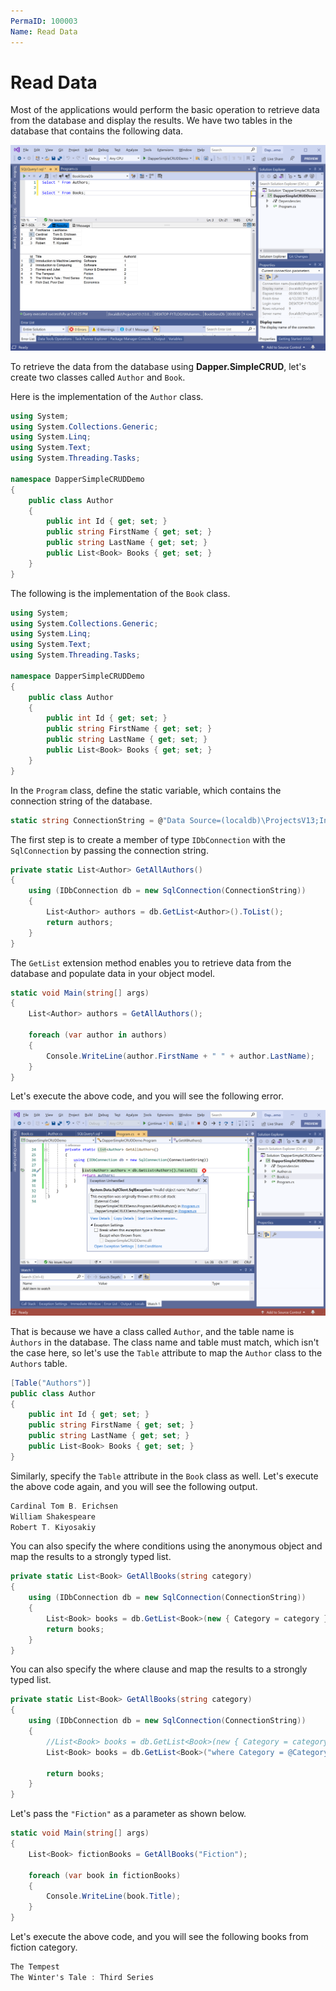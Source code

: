 ```yaml
---
PermaID: 100003
Name: Read Data
---
```


# Read Data

Most of the applications would perform the basic operation to retrieve data from the database and display the results. We have two tables in the database that contains the following data.

<img src="images/database-setup.png" alt="Database data">

To retrieve the data from the database using **Dapper.SimpleCRUD**, let's create two classes called `Author` and `Book`.

Here is the implementation of the `Author` class.

```csharp
using System;
using System.Collections.Generic;
using System.Linq;
using System.Text;
using System.Threading.Tasks;

namespace DapperSimpleCRUDDemo
{
    public class Author
    {
        public int Id { get; set; }
        public string FirstName { get; set; }
        public string LastName { get; set; }
        public List<Book> Books { get; set; }
    }
}
```

The following is the implementation of the `Book` class.

```csharp
using System;
using System.Collections.Generic;
using System.Linq;
using System.Text;
using System.Threading.Tasks;

namespace DapperSimpleCRUDDemo
{
    public class Author
    {
        public int Id { get; set; }
        public string FirstName { get; set; }
        public string LastName { get; set; }
        public List<Book> Books { get; set; }
    }
}
```

In the `Program` class, define the static variable, which contains the connection string of the database.

```csharp
static string ConnectionString = @"Data Source=(localdb)\ProjectsV13;Initial Catalog=BookStoreDb;Integrated Security=True;";
```

The first step is to create a member of type `IDbConnection` with the `SqlConnection` by passing the connection string.

```csharp
private static List<Author> GetAllAuthors()
{
    using (IDbConnection db = new SqlConnection(ConnectionString))
    {
        List<Author> authors = db.GetList<Author>().ToList();
        return authors;
    }
}
```

The `GetList` extension method enables you to retrieve data from the database and populate data in your object model.

```csharp
static void Main(string[] args)
{
    List<Author> authors = GetAllAuthors();

    foreach (var author in authors)
    {
        Console.WriteLine(author.FirstName + " " + author.LastName);
    }
}
```

Let's execute the above code, and you will see the following error.

<img src="images/read-data-1.png" alt="Database data">

That is because we have a class called `Author`, and the table name is `Àuthors` in the database. The class name and table must match, which isn't the case here, so let's use the `Table` attribute to map the `Author` class to the `Authors` table.

```csharp
[Table("Authors")]
public class Author
{
    public int Id { get; set; }
    public string FirstName { get; set; }
    public string LastName { get; set; }
    public List<Book> Books { get; set; }
}
``` 

Similarly, specify the `Table` attribute in the `Book` class as well. Let's execute the above code again, and you will see the following output.

```csharp
Cardinal Tom B. Erichsen
William Shakespeare
Robert T. Kiyosakiy 
```

You can also specify the where conditions using the anonymous object and map the results to a strongly typed list.

```csharp
private static List<Book> GetAllBooks(string category)
{
    using (IDbConnection db = new SqlConnection(ConnectionString))
    {
        List<Book> books = db.GetList<Book>(new { Category = category }).ToList();
        return books;
    }
}
```

You can also specify the where clause and map the results to a strongly typed list.

```csharp
private static List<Book> GetAllBooks(string category)
{
    using (IDbConnection db = new SqlConnection(ConnectionString))
    {
        //List<Book> books = db.GetList<Book>(new { Category = category }).ToList();
        List<Book> books = db.GetList<Book>("where Category = @Category", new { Category = category }).ToList();
        
        return books;
    }
}
```

Let's pass the `"Fiction"` as a parameter as shown below.

```csharp
static void Main(string[] args)
{
    List<Book> fictionBooks = GetAllBooks("Fiction");

    foreach (var book in fictionBooks)
    {
        Console.WriteLine(book.Title);
    }
}
```

Let's execute the above code, and you will see the following books from fiction category.

```csharp
The Tempest
The Winter's Tale : Third Series
```

